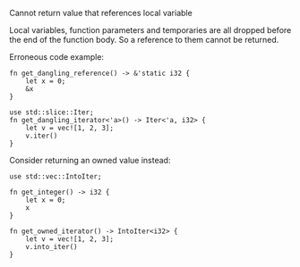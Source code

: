 Cannot return value that references local variable

Local variables, function parameters and temporaries are all dropped before the
end of the function body. So a reference to them cannot be returned.

Erroneous code example:

```compile_fail,E0515
fn get_dangling_reference() -> &'static i32 {
    let x = 0;
    &x
}
```

```compile_fail,E0515
use std::slice::Iter;
fn get_dangling_iterator<'a>() -> Iter<'a, i32> {
    let v = vec![1, 2, 3];
    v.iter()
}
```

Consider returning an owned value instead:

```
use std::vec::IntoIter;

fn get_integer() -> i32 {
    let x = 0;
    x
}

fn get_owned_iterator() -> IntoIter<i32> {
    let v = vec![1, 2, 3];
    v.into_iter()
}
```
